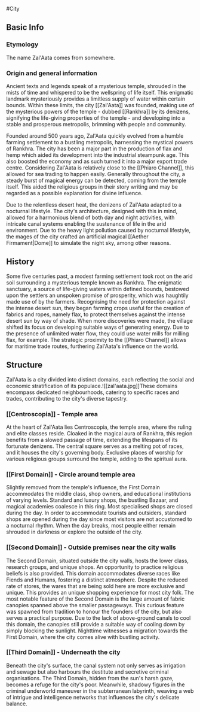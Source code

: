 #City 
## Basic Info
### Etymology
The name Zal'Aata comes from somewhere.
### Origin and general information
Ancient texts and legends speak of a mysterious temple, shrouded in the mists of time and whispered to be the wellspring of life itself. This enigmatic landmark mysteriously provides a limitless supply of water within certain bounds. Within these limits, the city [[Zal'Aata]] was founded, making use of the mysterious powers of the temple - dubbed [[Rankhra]] by its denizens, signifying the life-giving properties of the temple - and developing into a stable and prosperous metropolis, brimming with people and community.

Founded around 500 years ago, Zal'Aata quickly evolved from a humble farming settlement to a bustling metropolis, harnessing the mystical powers of Rankhra. The city has been a major part in the production of flax and hemp which aided its development into the industrial steampunk age. This also boosted the economy and as such turned it into a major export trade centre. Considering Zal'Aata is relatively close to the [[Phiaro Channel]], this allowed for sea trading to happen easily. Generally throughout the city, a steady burst of magical energy can be detected, coming from the temple itself. This aided the religious groups in their story writing and may be regarded as a possible explanation for divine influence.

Due to the relentless desert heat, the denizens of Zal'Aata adapted to a nocturnal lifestyle. The city's architecture, designed with this in mind, allowed for a harmonious blend of both day and night activities, with intricate canal systems enabling the sustenance of life in the arid environment. Due to the heavy light pollution caused by nocturnal lifestyle, the mages of the city crafted an artificial magical [[Aether Firmament|Dome]] to simulate the night sky, among other reasons.
## History
Some five centuries past, a modest farming settlement took root on the arid soil surrounding a mysterious temple known as Rankhra. The enigmatic sanctuary, a source of life-giving waters within defined bounds, bestowed upon the settlers an unspoken promise of prosperity, which was haughtily made use of by the farmers. Recognising the need for protection against the intense desert sun, they began farming crops useful for the creation of fabrics and ropes, namely flax, to protect themselves against the intense desert sun by way of shade.
When more discoveries were made, the village shifted its focus on developing suitable ways of generating energy. Due to the presence of unlimited water flow, they could use water mills for milling flax, for example. 
The strategic proximity to the [[Phiaro Channel]] allows for maritime trade routes, furthering Zal'Aata's influence on the world. 
## Structure

Zal'Aata is a city divided into distinct domains, each reflecting the social and economic stratification of its populace.![[zal'aata.jpg]]These domains encompass dedicated neighbourhoods, catering to specific races and trades, contributing to the city's diverse tapestry.
### [[Centroscopia]] - Temple area
At the heart of Zal'Aata lies Centroscopia, the temple area, where the ruling and elite classes reside. Cloaked in the magical aura of Rankhra, this region benefits from a slowed passage of time, extending the lifespans of its fortunate denizens. The central square serves as a melting pot of races, and it houses the city's governing body. Exclusive places of worship for various religious groups surround the temple, adding to the spiritual aura.
### [[First Domain]] - Circle around temple area
Slightly removed from the temple's influence, the First Domain accommodates the middle class, shop owners, and educational institutions of varying levels. Standard and luxury shops, the bustling Bazaar, and magical academies coalesce in this ring.
Most specialised shops are closed during the day. In order to accommodate tourists and outsiders, standard shops are opened during the day since most visitors are not accustomed to a nocturnal rhythm. When the day breaks, most people either remain shrouded in darkness or explore the outside of the city.
### [[Second Domain]] - Outside premises near the city walls
The Second Domain, situated outside the city walls, hosts the lower class, research groups, and unique shops. An opportunity to practice religious beliefs is also provided.
This domain accommodates diverse races like Fiends and Humans, fostering a distinct atmosphere.
Despite the reduced rate of stores, the wares that are being sold here are more exclusive and unique. This provides an unique shopping experience for most city folk.
The most notable feature of the Second Domain is the large amount of fabric canopies spanned above the smaller passageways. This curious feature was spawned from tradition to honour the founders of the city, but also serves a practical purpose. Due to the lack of above-ground canals to cool this domain, the canopies still provide a suitable way of cooling down by simply blocking the sunlight.
Nighttime witnesses a migration towards the First Domain, where the city comes alive with bustling activity.
### [[Third Domain]] - Underneath the city
Beneath the city's surface, the canal system not only serves as irrigation and sewage but also harbours the destitute and secretive criminal organisations. The Third Domain, hidden from the sun's harsh gaze, becomes a refuge for the city's poor. Meanwhile, shadowy figures in the criminal underworld maneuver in the subterranean labyrinth, weaving a web of intrigue and intelligence networks that influences the city's delicate balance.